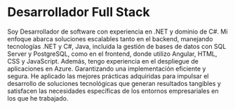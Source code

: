 <h1>Desarrollador Full Stack  </h1>

<p>Soy Desarrollador de software con experiencia en .NET y dominio de C#. Mi enfoque abarca soluciones escalables tanto en el backend, manejando tecnologías .NET y C#,  Java, incluida la gestión de bases de datos con SQL Server y PostgreSQL, como en el frontend, donde utilizo Angular, HTML, CSS y JavaScript. Además, tengo experiencia en el despliegue de aplicaciones en Azure. Garantizando una implementación eficiente y segura. He aplicado las mejores prácticas adquiridas para impulsar el desarrollo de soluciones tecnológicas que generan resultados tangibles y satisfacen las necesidades específicas de los entornos empresariales en los que he trabajado.  </p>





